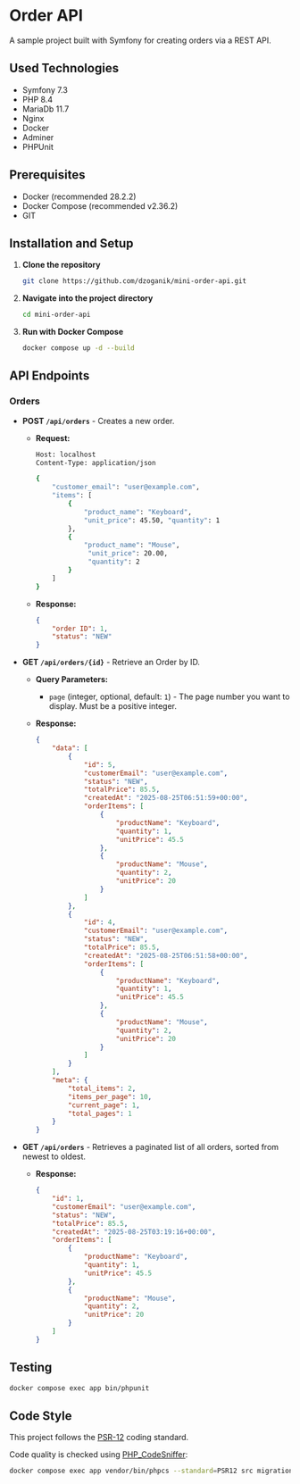 # Order API
A sample project built with Symfony for creating orders via a REST API.

## Used Technologies
- Symfony 7.3
- PHP 8.4
- MariaDb 11.7
- Nginx
- Docker
- Adminer
- PHPUnit

## Prerequisites
*   Docker (recommended 28.2.2)
*   Docker Compose (recommended v2.36.2)
*   GIT

## Installation and Setup
1.  **Clone the repository**
    ```bash
    git clone https://github.com/dzoganik/mini-order-api.git
    ```
    
2.  **Navigate into the project directory**
    ```bash
    cd mini-order-api
    ```

3.  **Run with Docker Compose**
    ```bash
    docker compose up -d --build
    ```

## API Endpoints

### Orders
*   **POST `/api/orders`** - Creates a new order.
    *   **Request:**
        ```bash
        Host: localhost
        Content-Type: application/json

        {
            "customer_email": "user@example.com",
            "items": [
                {
                    "product_name": "Keyboard",
                    "unit_price": 45.50, "quantity": 1
                },
                {
                    "product_name": "Mouse",
                     "unit_price": 20.00,
                     "quantity": 2
                }
            ]
        }
        ```
    *   **Response:**
        ```json
        {
            "order ID": 1,
            "status": "NEW"
        }
        ```

*   **GET `/api/orders/{id}`** - Retrieve an Order by ID.
    *   **Query Parameters:**
        *   `page` (integer, optional, default: `1`) - The page number you want to display. Must be a positive integer.

    *   **Response:**
        ```json
        {
            "data": [
                {
                    "id": 5,
                    "customerEmail": "user@example.com",
                    "status": "NEW",
                    "totalPrice": 85.5,
                    "createdAt": "2025-08-25T06:51:59+00:00",
                    "orderItems": [
                        {
                            "productName": "Keyboard",
                            "quantity": 1,
                            "unitPrice": 45.5
                        },
                        {
                            "productName": "Mouse",
                            "quantity": 2,
                            "unitPrice": 20
                        }
                    ]
                },
                {
                    "id": 4,
                    "customerEmail": "user@example.com",
                    "status": "NEW",
                    "totalPrice": 85.5,
                    "createdAt": "2025-08-25T06:51:58+00:00",
                    "orderItems": [
                        {
                            "productName": "Keyboard",
                            "quantity": 1,
                            "unitPrice": 45.5
                        },
                        {
                            "productName": "Mouse",
                            "quantity": 2,
                            "unitPrice": 20
                        }
                    ]
                }
            ],
            "meta": {
                "total_items": 2,
                "items_per_page": 10,
                "current_page": 1,
                "total_pages": 1
            }
        }
        ```

*   **GET `/api/orders`** - Retrieves a paginated list of all orders, sorted from newest to oldest.
    *   **Response:**
        ```json
        {
            "id": 1,
            "customerEmail": "user@example.com",
            "status": "NEW",
            "totalPrice": 85.5,
            "createdAt": "2025-08-25T03:19:16+00:00",
            "orderItems": [
                {
                    "productName": "Keyboard",
                    "quantity": 1,
                    "unitPrice": 45.5
                },
                {
                    "productName": "Mouse",
                    "quantity": 2,
                    "unitPrice": 20
                }
            ]
        }
        ```

## Testing
```bash
docker compose exec app bin/phpunit
```

## Code Style
This project follows the [PSR-12](https://www.php-fig.org/psr/psr-12/) coding standard.

Code quality is checked using [PHP_CodeSniffer](https://github.com/squizlabs/PHP_CodeSniffer):

```bash
docker compose exec app vendor/bin/phpcs --standard=PSR12 src migrations tests
```
